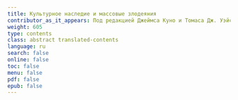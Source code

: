 ```yaml
---
title: Культурное наследие и массовые злодеяния
contributor_as_it_appears: Под редакцией Джеймса Куно и Томаса Дж. Уэйса
weight: 605
type: contents
class: abstract translated-contents
language: ru
search: false
online: false
toc: false
menu: false
pdf: false
epub: false
---
```

